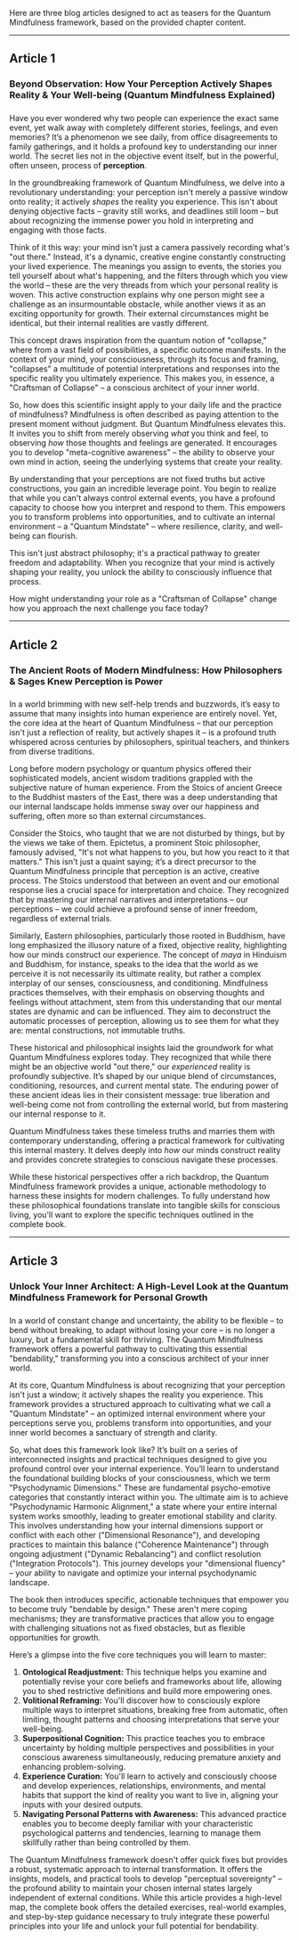 Here are three blog articles designed to act as teasers for the Quantum Mindfulness framework, based on the provided chapter content.

---

## Article 1

###  Beyond Observation: How Your Perception Actively Shapes Reality & Your Well-being (Quantum Mindfulness Explained)

### 

Have you ever wondered why two people can experience the exact same event, yet walk away with completely different stories, feelings, and even memories? It’s a phenomenon we see daily, from office disagreements to family gatherings, and it holds a profound key to understanding our inner world. The secret lies not in the objective event itself, but in the powerful, often unseen, process of **perception**.

In the groundbreaking framework of Quantum Mindfulness, we delve into a revolutionary understanding: your perception isn't merely a passive window onto reality; it actively *shapes* the reality you experience. This isn't about denying objective facts – gravity still works, and deadlines still loom – but about recognizing the immense power you hold in interpreting and engaging with those facts.

Think of it this way: your mind isn't just a camera passively recording what's "out there." Instead, it's a dynamic, creative engine constantly constructing your lived experience. The meanings you assign to events, the stories you tell yourself about what's happening, and the filters through which you view the world – these are the very threads from which your personal reality is woven. This active construction explains why one person might see a challenge as an insurmountable obstacle, while another views it as an exciting opportunity for growth. Their external circumstances might be identical, but their internal realities are vastly different.

This concept draws inspiration from the quantum notion of "collapse," where from a vast field of possibilities, a specific outcome manifests. In the context of your mind, your consciousness, through its focus and framing, "collapses" a multitude of potential interpretations and responses into the specific reality you ultimately experience. This makes you, in essence, a "Craftsman of Collapse" – a conscious architect of your inner world.

So, how does this scientific insight apply to your daily life and the practice of mindfulness? Mindfulness is often described as paying attention to the present moment without judgment. But Quantum Mindfulness elevates this. It invites you to shift from merely observing *what* you think and feel, to observing *how* those thoughts and feelings are generated. It encourages you to develop "meta-cognitive awareness" – the ability to observe your own mind in action, seeing the underlying systems that create your reality.

By understanding that your perceptions are not fixed truths but active constructions, you gain an incredible leverage point. You begin to realize that while you can't always control external events, you have a profound capacity to choose how you interpret and respond to them. This empowers you to transform problems into opportunities, and to cultivate an internal environment – a "Quantum Mindstate" – where resilience, clarity, and well-being can flourish.

This isn't just abstract philosophy; it's a practical pathway to greater freedom and adaptability. When you recognize that your mind is actively shaping your reality, you unlock the ability to consciously influence that process.

How might understanding your role as a "Craftsman of Collapse" change how you approach the next challenge you face today?

---

## Article 2

###  The Ancient Roots of Modern Mindfulness: How Philosophers & Sages Knew Perception is Power

### 

In a world brimming with new self-help trends and buzzwords, it’s easy to assume that many insights into human experience are entirely novel. Yet, the core idea at the heart of Quantum Mindfulness – that our perception isn't just a reflection of reality, but actively shapes it – is a profound truth whispered across centuries by philosophers, spiritual teachers, and thinkers from diverse traditions.

Long before modern psychology or quantum physics offered their sophisticated models, ancient wisdom traditions grappled with the subjective nature of human experience. From the Stoics of ancient Greece to the Buddhist masters of the East, there was a deep understanding that our internal landscape holds immense sway over our happiness and suffering, often more so than external circumstances.

Consider the Stoics, who taught that we are not disturbed by things, but by the views we take of them. Epictetus, a prominent Stoic philosopher, famously advised, "It's not what happens to you, but how you react to it that matters." This isn't just a quaint saying; it’s a direct precursor to the Quantum Mindfulness principle that perception is an active, creative process. The Stoics understood that between an event and our emotional response lies a crucial space for interpretation and choice. They recognized that by mastering our internal narratives and interpretations – our perceptions – we could achieve a profound sense of inner freedom, regardless of external trials.

Similarly, Eastern philosophies, particularly those rooted in Buddhism, have long emphasized the illusory nature of a fixed, objective reality, highlighting how our minds construct our experience. The concept of *maya* in Hinduism and Buddhism, for instance, speaks to the idea that the world as we perceive it is not necessarily its ultimate reality, but rather a complex interplay of our senses, consciousness, and conditioning. Mindfulness practices themselves, with their emphasis on observing thoughts and feelings without attachment, stem from this understanding that our mental states are dynamic and can be influenced. They aim to deconstruct the automatic processes of perception, allowing us to see them for what they are: mental constructions, not immutable truths.

These historical and philosophical insights laid the groundwork for what Quantum Mindfulness explores today. They recognized that while there might be an objective world "out there," our *experienced* reality is profoundly subjective. It’s shaped by our unique blend of circumstances, conditioning, resources, and current mental state. The enduring power of these ancient ideas lies in their consistent message: true liberation and well-being come not from controlling the external world, but from mastering our internal response to it.

Quantum Mindfulness takes these timeless truths and marries them with contemporary understanding, offering a practical framework for cultivating this internal mastery. It delves deeply into *how* our minds construct reality and provides concrete strategies to conscious navigate these processes.

While these historical perspectives offer a rich backdrop, the Quantum Mindfulness framework provides a unique, actionable methodology to harness these insights for modern challenges. To fully understand how these philosophical foundations translate into tangible skills for conscious living, you’ll want to explore the specific techniques outlined in the complete book.

---

## Article 3

###  Unlock Your Inner Architect: A High-Level Look at the Quantum Mindfulness Framework for Personal Growth

### 

In a world of constant change and uncertainty, the ability to be flexible – to bend without breaking, to adapt without losing your core – is no longer a luxury, but a fundamental skill for thriving. The Quantum Mindfulness framework offers a powerful pathway to cultivating this essential "bendability," transforming you into a conscious architect of your inner world.

At its core, Quantum Mindfulness is about recognizing that your perception isn't just a window; it actively shapes the reality you experience. This framework provides a structured approach to cultivating what we call a "Quantum Mindstate" – an optimized internal environment where your perceptions serve you, problems transform into opportunities, and your inner world becomes a sanctuary of strength and clarity.

So, what does this framework look like? It’s built on a series of interconnected insights and practical techniques designed to give you profound control over your internal experience. You’ll learn to understand the foundational building blocks of your consciousness, which we term "Psychodynamic Dimensions." These are fundamental psycho-emotive categories that constantly interact within you. The ultimate aim is to achieve "Psychodynamic Harmonic Alignment," a state where your entire internal system works smoothly, leading to greater emotional stability and clarity. This involves understanding how your internal dimensions support or conflict with each other ("Dimensional Resonance"), and developing practices to maintain this balance ("Coherence Maintenance") through ongoing adjustment ("Dynamic Rebalancing") and conflict resolution ("Integration Protocols"). This journey develops your "dimensional fluency" – your ability to navigate and optimize your internal psychodynamic landscape.

The book then introduces specific, actionable techniques that empower you to become truly "bendable by design." These aren't mere coping mechanisms; they are transformative practices that allow you to engage with challenging situations not as fixed obstacles, but as flexible opportunities for growth.

Here’s a glimpse into the five core techniques you will learn to master:

1.  **Ontological Readjustment:** This technique helps you examine and potentially revise your core beliefs and frameworks about life, allowing you to shed restrictive definitions and build more empowering ones.
2.  **Volitional Reframing:** You'll discover how to consciously explore multiple ways to interpret situations, breaking free from automatic, often limiting, thought patterns and choosing interpretations that serve your well-being.
3.  **Superpositional Cognition:** This practice teaches you to embrace uncertainty by holding multiple perspectives and possibilities in your conscious awareness simultaneously, reducing premature anxiety and enhancing problem-solving.
4.  **Experience Curation:** You'll learn to actively and consciously choose and develop experiences, relationships, environments, and mental habits that support the kind of reality you want to live in, aligning your inputs with your desired outputs.
5.  **Navigating Personal Patterns with Awareness:** This advanced practice enables you to become deeply familiar with your characteristic psychological patterns and tendencies, learning to manage them skillfully rather than being controlled by them.

The Quantum Mindfulness framework doesn't offer quick fixes but provides a robust, systematic approach to internal transformation. It offers the insights, models, and practical tools to develop "perceptual sovereignty" – the profound ability to maintain your chosen internal states largely independent of external conditions. While this article provides a high-level map, the complete book offers the detailed exercises, real-world examples, and step-by-step guidance necessary to truly integrate these powerful principles into your life and unlock your full potential for bendability.